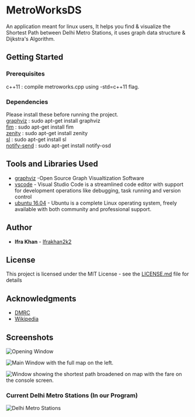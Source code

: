 # MetroWorksDS

An application meant for linux users, It helps you find & visualize the Shortest Path between Delhi Metro Stations, it uses graph data structure & Dijkstra's Algorithm.

## Getting Started

### Prerequisites

c++11 : compile metroworks.cpp using -std=c++11 flag.

### Dependencies

Please install these before running the project. <br />
[graphviz](http://www.graphviz.org/) : sudo apt-get install graphviz <br />
[fim](http://manpages.ubuntu.com/manpages/xenial/man1/fim.1.html) : sudo apt-get install fim <br />
[zenity](https://packages.ubuntu.com/trusty/gnome/zenity) : sudo apt-get install zenity <br />
[sl](http://manpages.ubuntu.com/manpages/trusty/man6/sl.6.html) : sudo apt-get install sl <br />
[notify-send](http://manpages.ubuntu.com/manpages/xenial/man1/notify-send.1.html) : sudo apt-get install notify-osd <br />

## Tools and Libraries Used

- [graphviz](http://www.graphviz.org/) -Open Source Graph Visualtization Software
- [vscode](https://code.visualstudio.com/) - Visual Studio Code is a streamlined code editor with support for development operations like debugging, task running and version control
- [ubuntu 16.04](http://releases.ubuntu.com/16.04/) - Ubuntu is a complete Linux operating system, freely available with both community and professional support.

## Author

- **Ifra Khan** - [Ifrakhan2k2](https://github.com/Ifrakhan2k2)

## License

This project is licensed under the MIT License - see the [LICENSE.md](LICENSE.md) file for details

## Acknowledgments

- [DMRC](http://www.delhimetrorail.com/)
- [Wikipedia](https://www.wikipedia.org/)

## Screenshots

![Opening Window](https://github.com/rapport4/MetroWorksDS/blob/master/Report%20%26%20Screenshots/Screenshot%20from%202018-11-27%2003-53-27.png)

![Main Window with the full map on the left.](https://github.com/rapport4/MetroWorksDS/blob/master/Report%20%26%20Screenshots/Screenshot%20from%202018-11-27%2003-53-32.png)

![Window showing the shortest path broadened on map with the fare on the console screen.](https://github.com/rapport4/MetroWorksDS/blob/master/Report%20%26%20Screenshots/Screenshot%20from%202018-11-27%2003-57-26.png)

### Current Delhi Metro Stations (In our Program)

![Delhi Metro Stations](https://raw.githubusercontent.com/rapport4/MetroWorksDS/master/graph.png)
